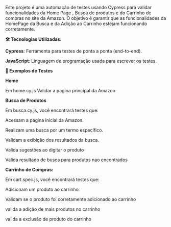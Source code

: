 Este projeto é uma automação de testes usando Cypress para validar funcionalidades da Home Page , Busca de produtos e do Carrinho de compras no site da Amazon. O objetivo é garantir que as funcionalidades da HomePage da Busca e da Adição ao Carrinho estejam funcionando corretamente.

**🛠 Tecnologias Utilizadas:**

**Cypress**: Ferramenta para testes de ponta a ponta (end-to-end).

**JavaScript**: Linguagem de programação usada para escrever os testes.

**📝 Exemplos de Testes**


**Home**

Em home.cy.js
Validar a pagina principal da Amazon

**Busca de Produtos**

Em busca.cy.js, você encontrará testes que:

Acessam a página inicial da Amazon.

Realizam uma busca por um termo específico.

Validam a exibição dos resultados da busca.

Valida sugestões ao digitar o produto

Valida resultado de busca para produtos nao encontrados

**Carrinho de Compras:**

Em cart.spec.js, você encontrará testes que:

Adicionam um produto ao carrinho.

Validam se o produto foi corretamente adicionado ao carrinho

valida a adição de mais produtos no carrinho

valida a exclusão de produto do carrinho



